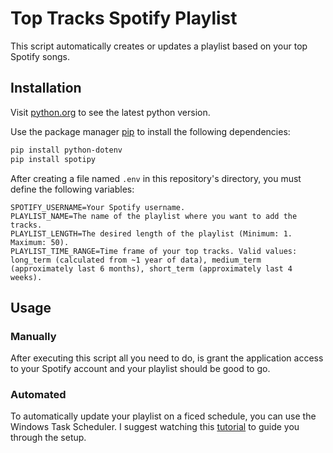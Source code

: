 # Top Tracks Spotify Playlist

This script automatically creates or updates a playlist based on your top Spotify songs.

## Installation

Visit [python.org](https://www.python.org/downloads/) to see the latest python version.

Use the package manager [pip](https://pip.pypa.io/en/stable/) to install the following dependencies:

```bash
pip install python-dotenv
pip install spotipy
```

After creating a file named `.env` in this repository's directory, you must define the following variables:

```
SPOTIFY_USERNAME=Your Spotify username.
PLAYLIST_NAME=The name of the playlist where you want to add the tracks.
PLAYLIST_LENGTH=The desired length of the playlist (Minimum: 1. Maximum: 50).
PLAYLIST_TIME_RANGE=Time frame of your top tracks. Valid values: long_term (calculated from ~1 year of data), medium_term (approximately last 6 months), short_term (approximately last 4 weeks).
```

## Usage

### Manually

After executing this script all you need to do, is grant the application access to your Spotify account and your playlist should be good to go.

### Automated

To automatically update your playlist on a ficed schedule, you can use the Windows Task Scheduler. I suggest watching this [tutorial](https://www.youtube.com/watch?v=T9A8TelGsdo) to guide you through the setup.
